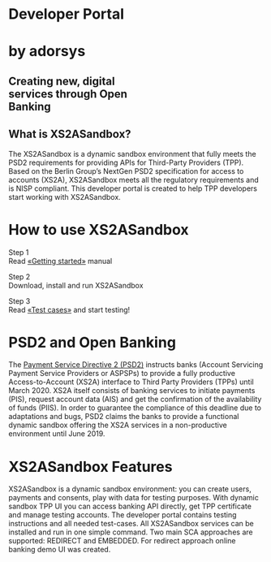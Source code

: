 <div class="hero">

# Developer Portal

# by adorsys

<div class="hero-subheader">

## Creating new, digital <br/> services through Open <br/> Banking

</div>
</div>

<div class="what-sandbox-wrapper container">

## What is XS2ASandbox?

The XS2ASandbox is a dynamic sandbox environment that fully meets the PSD2 requirements for providing APIs for Third-Party Providers (TPP). Based on the Berlin Group’s NextGen PSD2 specification for access to accounts (XS2A), XS2ASandbox meets all the regulatory requirements and is NISP compliant. This developer portal is created to help TPP developers start working with XS2ASandbox.

</div>

<div class="how-use-api">

# How to use XS2ASandbox

<div class="steps-wrapper">

Step 1 <br/>
Read [«Getting started»](/getting-started) manual

<div class="arrow-right"></div>

Step 2 <br/>
Download, install and run XS2ASandbox

<div class="arrow-right"></div>

Step 3 <br/>
Read [«Test cases»](/test-cases) and start testing!

</div>
  
</div>

<div class="open-banking">
<div class="divider"></div>

# PSD2 and Open Banking

The [Payment Service Directive 2 (PSD2)](https://eur-lex.europa.eu/legal-content/EN/TXT/PDF/?uri=CELEX:32015L2366&from=EN) instructs banks (Account Servicing Payment Service Providers or ASPSPs) to provide a fully productive Access-to-Account (XS2A) interface to Third Party Providers (TPPs) until March 2020. XS2A itself consists of banking services to initiate payments (PIS), request account data (AIS) and get the confirmation of the availability of funds (PIIS). In order to guarantee the compliance of this deadline due to adaptations and bugs, PSD2 claims the banks to provide a functional dynamic sandbox offering the XS2A services in a non-productive environment until June 2019.

</div>

<div class="features-text">

# XS2ASandbox Features

XS2ASandbox is a dynamic sandbox environment: you can create users, payments and consents, play with data for testing purposes. With dynamic sandbox TPP UI you can access banking API directly, get TPP certificate and manage testing accounts. The developer portal contains testing instructions and all needed test-cases. All XS2ASandbox services can be installed and run in one simple command. Two main SCA approaches are supported: REDIRECT and EMBEDDED. For redirect approach online banking demo UI was created.

</div>

